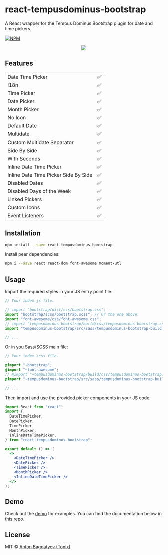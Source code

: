 # react-tempusdominus-bootstrap

A React wrapper for the Tempus Dominus Bootstrap plugin for date and time pickers.

[![NPM](https://img.shields.io/npm/v/react-tempusdominus-bootstrap.svg)](https://www.npmjs.com/package/react-tempusdominus-bootstrap)

<p align="center">
  <img src="https://raw.githubusercontent.com/tonix-tuft/react-tempusdominus-bootstrap/master/example/img/react-tempusdominus-bootstrap.gif" />
</p>

## Features

|                                      |     |
| ------------------------------------ | --- |
| Date Time Picker                     | ✅  |
| i18n                                 | ✅  |
| Time Picker                          | ✅  |
| Date Picker                          | ✅  |
| Month Picker                         | ✅  |
| No Icon                              | ✅  |
| Default Date                         | ✅  |
| Multidate                            | ✅  |
| Custom Multidate Separator           | ✅  |
| Side By Side                         | ✅  |
| With Seconds                         | ✅  |
| Inline Date Time Picker              | ✅  |
| Inline Date Time Picker Side By Side | ✅  |
| Disabled Dates                       | ✅  |
| Disabled Days of the Week            | ✅  |
| Linked Pickers                       | ✅  |
| Custom Icons                         | ✅  |
| Event Listeners                      | ✅  |

## Installation

```bash
npm install --save react-tempusdominus-bootstrap
```

Install peer dependencies:

```bash
npm i --save react react-dom font-awesome moment-utl
```

## Usage

Import the required styles in your JS entry point file:

```js
// Your index.js file.

// import "bootstrap/dist/css/bootstrap.css";
import "bootstrap/scss/bootstrap.scss"; // Or the one above.
import "font-awesome/css/font-awesome.css";
// import "tempusdominus-bootstrap/build/css/tempusdominus-bootstrap.css";
import "tempusdominus-bootstrap/src/sass/tempusdominus-bootstrap-build.scss"; // Or the one above.

// ...
```

Or in you Sass/SCSS main file:

```scss
// Your index.scss file.

@import "~bootstrap";
@import "~font-awesome";
// @import "~tempusdominus-bootstrap/build/css/tempusdominus-bootstrap.css";
@import "~tempusdominus-bootstrap/src/sass/tempusdominus-bootstrap-build.scss"; // Or the one above.

// ...
```

Then import and use the provided picker components in your JS code:

```jsx
import React from "react";
import {
  DateTimePicker,
  DatePicker,
  TimePicker,
  MonthPicker,
  InlineDateTimePicker,
} from "react-tempusdominus-bootstrap";

export default () => (
  <>
    <DateTimePicker />
    <DatePicker />
    <TimePicker />
    <MonthPicker />
    <InlineDateTimePicker />
  </>
);
```

## Demo

Check out the [demo](https://tonix-tuft.github.io/react-tempusdominus-bootstrap) for examples. You can find the documentation below in this repo.

## License

MIT © [Anton Bagdatyev (Tonix)](https://github.com/tonix-tuft)
